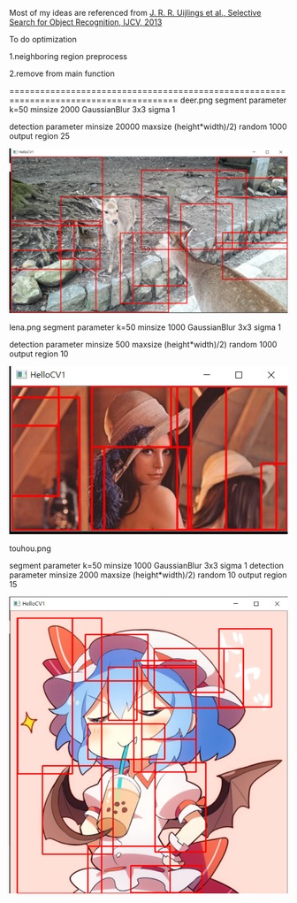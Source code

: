 Most of my ideas are referenced from [J. R. R. Uijlings et al., Selective Search for Object Recognition, IJCV, 2013](https://ivi.fnwi.uva.nl/isis/publications/bibtexbrowser.php?key=UijlingsIJCV2013&bib=all.bib)



To do optimization


1.neighboring region preprocess


2.remove from main function

=======================================================================================
deer.png
segment parameter
k=50
minsize 2000
GaussianBlur 3x3 sigma 1

detection parameter
minsize 20000
maxsize (height*width)/2)
random 1000
output region 25


![image](https://github.com/ga544523/image-detection/blob/master/detection1.PNG?raw=true)


lena.png
segment parameter
k=50
minsize 1000
GaussianBlur 3x3 sigma 1


detection parameter
minsize 500
maxsize (height*width)/2)
random 1000
output region 10


![image](https://github.com/ga544523/image-detection/blob/master/detection2.PNG?raw=true)


touhou.png

segment parameter k=50 minsize 1000 GaussianBlur 3x3 sigma 1
detection parameter 
minsize 2000 
maxsize (height*width)/2)
random 10 
output region 15


![image](https://github.com/ga544523/image-detection/blob/master/detection4.PNG?raw=true)
